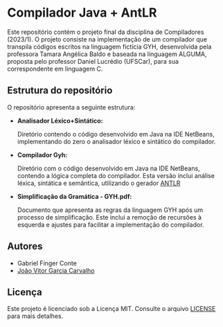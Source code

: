 # Compilador Java + AntLR

Este repositório contém o projeto final da disciplina de Compiladores (2023/1). O projeto consiste na implementação de um compilador que transpila códigos escritos na linguagem fictícia GYH, desenvolvida pela professora Tamara Angélica Baldo e baseada na linguagem ALGUMA, proposta pelo professor Daniel Lucrédio (UFSCar), para sua correspondente em linguagem C.

## Estrutura do repositório

O repositório apresenta a seguinte estrutura:
- **Analisador Léxico+Sintático:** 
    
    Diretório contendo o código desenvolvido em Java na IDE NetBeans, implementando do zero o analisador léxico e sintático do compilador.

- **Compilador Gyh:** 

    Diretório com o código desenvolvido em Java na IDE NetBeans, contendo a lógica completa do compilador. Esta versão inclui análise léxica, sintática e semântica, utilizando o gerador [ANTLR](https://www.antlr.org/)
- **Simplificação da Gramática - GYH.pdf:** 

    Documento que apresenta as regras da linguagem GYH após um processo de simplificação. Este inclui a remoção de recursões à esquerda e ajustes para facilitar a implementação do compilador.

## Autores
- Gabriel Finger Conte
- [João Vitor Garcia Carvalho](https://github.com/JoViGaCa)

## Licença

Este projeto é licenciado sob a Licença MIT. Consulte o arquivo [LICENSE](LICENSE) para mais detalhes.
